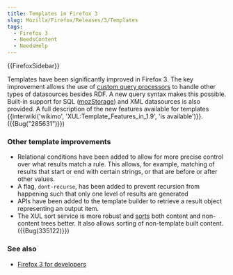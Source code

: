 ```yaml
---
title: Templates in Firefox 3
slug: Mozilla/Firefox/Releases/3/Templates
tags:
  - Firefox 3
  - NeedsContent
  - NeedsHelp
---
```

<div>{{FirefoxSidebar}}</div>

<p>Templates have been significantly improved in Firefox 3. The key improvement allows the use of <a href="/en-US/docs/How_to_implement_a_custom_XUL_query_processor_component">custom query processors</a> to handle other types of datasources besides RDF. A new query syntax makes this possible. Built-in support for SQL (<a href="/en-US/docs/Storage">mozStorage</a>) and XML datasources is also provided. A full description of the new features available for templates {{interwiki('wikimo', 'XUL:Template_Features_in_1.9', 'is available')}}. ({{Bug("285631")}})</p>

<h3 id="Other_template_improvements">Other template improvements</h3>
<ul>
  <li>Relational conditions have been added to allow for more precise control over what results match a rule. This allows, for example, matching of results that start or end with certain strings, or that are before or after other values.</li>
  <li>A flag, <code>dont-recurse</code>, has been added to prevent recursion from happening such that only one level of results are generated</li>
  <li>APIs have been added to the template builder to retrieve a result object representing an output item.</li>
  <li>The XUL sort service is more robust and <a href="/en-US/docs/XUL/Template_Guide/Sorting_Results">sorts</a> both content and non-content trees better. It also allows sorting of non-template built content. ({{Bug(335122)}})</li>
</ul>

<h3 id="See_also">See also</h3>
<ul>
  <li><a href="/en-US/docs/Mozilla/Firefox/Releases/3">Firefox 3 for developers</a></li>
</ul>
